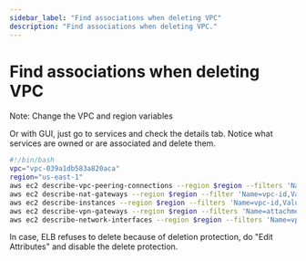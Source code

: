 ```yaml
---
sidebar_label: "Find associations when deleting VPC"
description: "Find associations when deleting VPC."
---
```


# Find associations when deleting VPC

Note: Change the VPC and region variables

Or with GUI, just go to services and check the details tab. Notice what services are owned or are associated and delete them.

```bash
#!/bin/bash
vpc="vpc-039a1db583a820aca" 
region="us-east-1"
aws ec2 describe-vpc-peering-connections --region $region --filters 'Name=requester-vpc-info.vpc-id,Values='$vpc | grep VpcPeeringConnectionId
aws ec2 describe-nat-gateways --region $region --filter 'Name=vpc-id,Values='$vpc | grep NatGatewayId
aws ec2 describe-instances --region $region --filters 'Name=vpc-id,Values='$vpc | grep InstanceId
aws ec2 describe-vpn-gateways --region $region --filters 'Name=attachment.vpc-id,Values='$vpc | grep VpnGatewayId
aws ec2 describe-network-interfaces --region $region --filters 'Name=vpc-id,Values='$vpc | grep NetworkInterfaceId
```

In case, ELB refuses to delete because of deletion protection, do "Edit Attributes" and disable the delete protection.